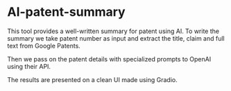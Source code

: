# AI-patent-summary

This tool provides a well-written summary for patent using AI. To write the summary we take patent number as input and extract the title, claim and full text from Google Patents. 

Then we pass on the patent details with specialized prompts to OpenAI using their API.

The results are presented on a clean UI made using Gradio.
